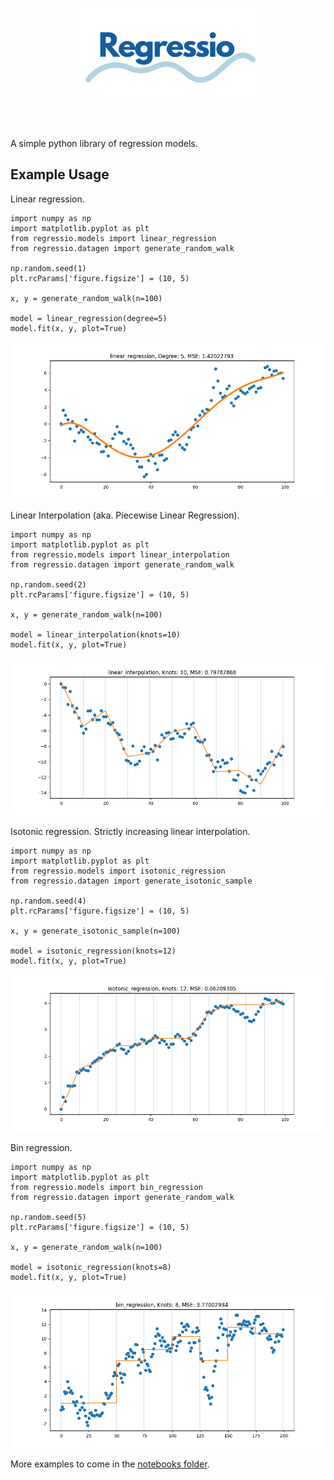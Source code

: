<h1 align="center">
<img src="./imgs/logo.svg" width="300">
</h1><br>

A simple python library of regression models.

## Example Usage

Linear regression.

```
import numpy as np
import matplotlib.pyplot as plt
from regressio.models import linear_regression
from regressio.datagen import generate_random_walk

np.random.seed(1)
plt.rcParams['figure.figsize'] = (10, 5)

x, y = generate_random_walk(n=100)

model = linear_regression(degree=5)
model.fit(x, y, plot=True)
```
<img alt="Linear Regression" src="imgs/linear_regression.png" width="550">

Linear Interpolation (aka. Piecewise Linear Regression).

```
import numpy as np
import matplotlib.pyplot as plt
from regressio.models import linear_interpolation
from regressio.datagen import generate_random_walk

np.random.seed(2)
plt.rcParams['figure.figsize'] = (10, 5)

x, y = generate_random_walk(n=100)

model = linear_interpolation(knots=10)
model.fit(x, y, plot=True)
```
<img alt="Linear Interpolation" src="imgs/linear_interpolation.png" width="550">

Isotonic regression. Strictly increasing linear interpolation.

```
import numpy as np
import matplotlib.pyplot as plt
from regressio.models import isotonic_regression
from regressio.datagen import generate_isotonic_sample

np.random.seed(4)
plt.rcParams['figure.figsize'] = (10, 5)

x, y = generate_isotonic_sample(n=100)

model = isotonic_regression(knots=12)
model.fit(x, y, plot=True)
```
<img alt="Isotonic Regression" src="imgs/isotonic_regression.png" width="550">

Bin regression.

```
import numpy as np
import matplotlib.pyplot as plt
from regressio.models import bin_regression
from regressio.datagen import generate_random_walk

np.random.seed(5)
plt.rcParams['figure.figsize'] = (10, 5)

x, y = generate_random_walk(n=100)

model = isotonic_regression(knots=8)
model.fit(x, y, plot=True)
```
<img alt="Bin Regression" src="imgs/bin_regression.png" width="550">

More examples to come in the [notebooks folder](notebooks/).
